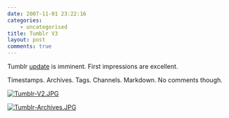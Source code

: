 ```yaml
---
date: 2007-11-01 23:22:16
categories:
    - uncategorised
title: Tumblr V3
layout: post
comments: true
---
```

Tumblr [update](http://blog.davidville.com/2007/11/01/tumblr-3/) is
imminent. First impressions are excellent.

Timestamps. Archives. Tags. Channels. Markdown. No comments though.

[![Tumblr-V2.JPG](http://lh4.google.com/nbrightside/RyoHWPxFIwI/AAAAAAAAAPo/WqZ3CPUASNY/s144/Tumblr-V2.JPG)](http://lh4.google.com/nbrightside/RyoHWPxFIwI/AAAAAAAAAPo/WqZ3CPUASNY/Tumblr-V2.JPG?imgmax=640 "Tumblr V3")

[![Tumblr-Archives.JPG](http://lh4.google.com/nbrightside/RyoILPxFIxI/AAAAAAAAAP0/JgDgc4JksrA/s144/Tumblr-Archives.JPG)](http://lh4.google.com/nbrightside/RyoILPxFIxI/AAAAAAAAAP0/JgDgc4JksrA/Tumblr-Archives.JPG?imgmax=640 "Tumblr-Archives.JPG")
